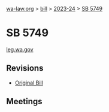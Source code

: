 [wa-law.org](/) > [bill](/bill/) > [2023-24](/bill/2023-24/) > [SB 5749](/bill/2023-24/sb/5749/)

# SB 5749
[leg.wa.gov](https://app.leg.wa.gov/billsummary?BillNumber=5749&Year=2023&Initiative=false)

## Revisions
* [Original Bill](1/)

## Meetings